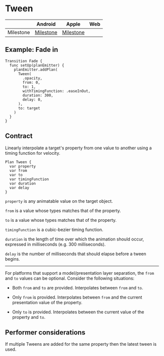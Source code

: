# Tween

|  | Android | Apple | Web |
| --- | --- | --- | --- |
| Milestone | [Milestone](https://github.com/material-motion/material-motion-family-tween-android/milestone/1) | [Milestone](https://github.com/material-motion/material-motion-family-coreanimation-swift/milestone/2) | &nbsp; |

## Example: Fade in

```
Transition Fade {
  func setUp(planEmitter) {
    planEmitter.addPlan(
      Tween(
        .opacity, 
        from: 0, 
        to: 1, 
        withTimingFunction: .easeInOut, 
        duration: 300, 
        delay: 0,
      ), 
      to: target
    )
  }
}
```

## Contract

Linearly interpolate a target's property from one value to another using a timing function for velocity.

```
Plan Tween {
  var property
  var from
  var to
  var timingFunction
  var duration
  var delay
}
```

`property` is any animatable value on the target object.

`from` is a value whose types matches that of the property.

`to` is a value whose types matches that of the property.

`timingFunction` is a cubic-bezier timing function.

`duration` is the length of time over which the animation should occur, expressed in milliseconds (e.g. 300 milliseconds).

`delay` is the number of milliseconds that should elapse before a tween begins.

-----

For platforms that support a model/presentation layer separation, the `from` and `to` values can be optional. Consider the following situations:

* Both `from` and `to` are provided. Interpolates between `from` and `to`.

* Only `from` is provided. Interpolates between `from` and the current presentation value of the property.

* Only `to` is provided. Interpolates between the current value of the property and `to`.

## Performer considerations

If multiple Tweens are added for the same property then the latest tween is used.

